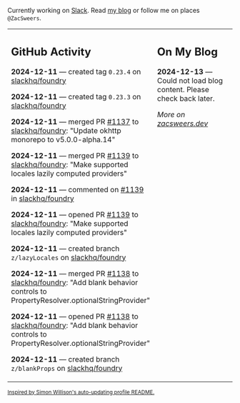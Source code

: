Currently working on [Slack](https://slack.com/). Read [my blog](https://zacsweers.dev/) or follow me on places `@ZacSweers`.

<table><tr><td valign="top" width="60%">

## GitHub Activity
<!-- githubActivity starts -->
**2024-12-11** — created tag `0.23.4` on [slackhq/foundry](https://github.com/slackhq/foundry)

**2024-12-11** — created tag `0.23.3` on [slackhq/foundry](https://github.com/slackhq/foundry)

**2024-12-11** — merged PR [#1137](https://github.com/slackhq/foundry/pull/1137) to [slackhq/foundry](https://github.com/slackhq/foundry): "Update okhttp monorepo to v5.0.0-alpha.14"

**2024-12-11** — merged PR [#1139](https://github.com/slackhq/foundry/pull/1139) to [slackhq/foundry](https://github.com/slackhq/foundry): "Make supported locales lazily computed providers"

**2024-12-11** — commented on [#1139](https://github.com/slackhq/foundry/pull/1139#issuecomment-2537290475) in [slackhq/foundry](https://github.com/slackhq/foundry)

**2024-12-11** — opened PR [#1139](https://github.com/slackhq/foundry/pull/1139) to [slackhq/foundry](https://github.com/slackhq/foundry): "Make supported locales lazily computed providers"

**2024-12-11** — created branch `z/lazyLocales` on [slackhq/foundry](https://github.com/slackhq/foundry)

**2024-12-11** — merged PR [#1138](https://github.com/slackhq/foundry/pull/1138) to [slackhq/foundry](https://github.com/slackhq/foundry): "Add blank behavior controls to PropertyResolver.optionalStringProvider"

**2024-12-11** — opened PR [#1138](https://github.com/slackhq/foundry/pull/1138) to [slackhq/foundry](https://github.com/slackhq/foundry): "Add blank behavior controls to PropertyResolver.optionalStringProvider"

**2024-12-11** — created branch `z/blankProps` on [slackhq/foundry](https://github.com/slackhq/foundry)
<!-- githubActivity ends -->
</td><td valign="top" width="40%">

## On My Blog
<!-- blog starts -->
**2024-12-13** — Could not load blog content. Please check back later.
<!-- blog ends -->
_More on [zacsweers.dev](https://zacsweers.dev/)_
</td></tr></table>

<sub><a href="https://simonwillison.net/2020/Jul/10/self-updating-profile-readme/">Inspired by Simon Willison's auto-updating profile README.</a></sub>